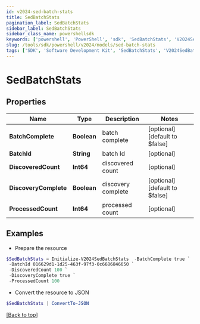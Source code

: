 ```yaml
---
id: v2024-sed-batch-stats
title: SedBatchStats
pagination_label: SedBatchStats
sidebar_label: SedBatchStats
sidebar_class_name: powershellsdk
keywords: ['powershell', 'PowerShell', 'sdk', 'SedBatchStats', 'V2024SedBatchStats'] 
slug: /tools/sdk/powershell/v2024/models/sed-batch-stats
tags: ['SDK', 'Software Development Kit', 'SedBatchStats', 'V2024SedBatchStats']
---
```



# SedBatchStats

## Properties

Name | Type | Description | Notes
------------ | ------------- | ------------- | -------------
**BatchComplete** | **Boolean** | batch complete | [optional] [default to $false]
**BatchId** | **String** | batch Id | [optional] 
**DiscoveredCount** | **Int64** | discovered count | [optional] 
**DiscoveryComplete** | **Boolean** | discovery complete | [optional] [default to $false]
**ProcessedCount** | **Int64** | processed count | [optional] 

## Examples

- Prepare the resource
```powershell
$SedBatchStats = Initialize-V2024SedBatchStats  -BatchComplete true `
 -BatchId 016629d1-1d25-463f-97f3-0c6686846650 `
 -DiscoveredCount 100 `
 -DiscoveryComplete true `
 -ProcessedCount 100
```

- Convert the resource to JSON
```powershell
$SedBatchStats | ConvertTo-JSON
```


[[Back to top]](#) 

